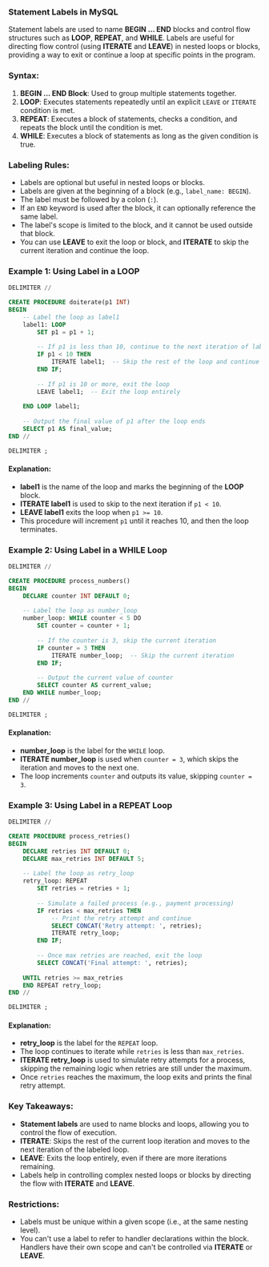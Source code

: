 ### Statement Labels in MySQL

Statement labels are used to name **BEGIN ... END** blocks and control flow structures such as **LOOP**, **REPEAT**, and **WHILE**. Labels are useful for directing flow control (using **ITERATE** and **LEAVE**) in nested loops or blocks, providing a way to exit or continue a loop at specific points in the program.

### Syntax:
1. **BEGIN ... END Block**: Used to group multiple statements together.
2. **LOOP**: Executes statements repeatedly until an explicit `LEAVE` or `ITERATE` condition is met.
3. **REPEAT**: Executes a block of statements, checks a condition, and repeats the block until the condition is met.
4. **WHILE**: Executes a block of statements as long as the given condition is true.

### Labeling Rules:
- Labels are optional but useful in nested loops or blocks.
- Labels are given at the beginning of a block (e.g., `label_name: BEGIN`).
- The label must be followed by a colon (`:`).
- If an `END` keyword is used after the block, it can optionally reference the same label.
- The label's scope is limited to the block, and it cannot be used outside that block.
- You can use **LEAVE** to exit the loop or block, and **ITERATE** to skip the current iteration and continue the loop.

### Example 1: **Using Label in a LOOP**

```sql
DELIMITER //

CREATE PROCEDURE doiterate(p1 INT)
BEGIN
    -- Label the loop as label1
    label1: LOOP
        SET p1 = p1 + 1;
        
        -- If p1 is less than 10, continue to the next iteration of label1
        IF p1 < 10 THEN
            ITERATE label1;  -- Skip the rest of the loop and continue with the next iteration
        END IF;
        
        -- If p1 is 10 or more, exit the loop
        LEAVE label1;  -- Exit the loop entirely
        
    END LOOP label1;
    
    -- Output the final value of p1 after the loop ends
    SELECT p1 AS final_value;
END //

DELIMITER ;
```

#### Explanation:
- **label1** is the name of the loop and marks the beginning of the **LOOP** block.
- **ITERATE label1** is used to skip to the next iteration if `p1 < 10`.
- **LEAVE label1** exits the loop when `p1 >= 10`.
- This procedure will increment `p1` until it reaches 10, and then the loop terminates.

### Example 2: **Using Label in a WHILE Loop**

```sql
DELIMITER //

CREATE PROCEDURE process_numbers()
BEGIN
    DECLARE counter INT DEFAULT 0;
    
    -- Label the loop as number_loop
    number_loop: WHILE counter < 5 DO
        SET counter = counter + 1;
        
        -- If the counter is 3, skip the current iteration
        IF counter = 3 THEN
            ITERATE number_loop;  -- Skip the current iteration
        END IF;
        
        -- Output the current value of counter
        SELECT counter AS current_value;
    END WHILE number_loop;
END //

DELIMITER ;
```

#### Explanation:
- **number_loop** is the label for the `WHILE` loop.
- **ITERATE number_loop** is used when `counter = 3`, which skips the iteration and moves to the next one.
- The loop increments `counter` and outputs its value, skipping `counter = 3`.

### Example 3: **Using Label in a REPEAT Loop**

```sql
DELIMITER //

CREATE PROCEDURE process_retries()
BEGIN
    DECLARE retries INT DEFAULT 0;
    DECLARE max_retries INT DEFAULT 5;
    
    -- Label the loop as retry_loop
    retry_loop: REPEAT
        SET retries = retries + 1;
        
        -- Simulate a failed process (e.g., payment processing)
        IF retries < max_retries THEN
            -- Print the retry attempt and continue
            SELECT CONCAT('Retry attempt: ', retries);
            ITERATE retry_loop;
        END IF;
        
        -- Once max retries are reached, exit the loop
        SELECT CONCAT('Final attempt: ', retries);
        
    UNTIL retries >= max_retries
    END REPEAT retry_loop;
END //

DELIMITER ;
```

#### Explanation:
- **retry_loop** is the label for the `REPEAT` loop.
- The loop continues to iterate while `retries` is less than `max_retries`.
- **ITERATE retry_loop** is used to simulate retry attempts for a process, skipping the remaining logic when retries are still under the maximum.
- Once `retries` reaches the maximum, the loop exits and prints the final retry attempt.

### Key Takeaways:
- **Statement labels** are used to name blocks and loops, allowing you to control the flow of execution.
- **ITERATE**: Skips the rest of the current loop iteration and moves to the next iteration of the labeled loop.
- **LEAVE**: Exits the loop entirely, even if there are more iterations remaining.
- Labels help in controlling complex nested loops or blocks by directing the flow with **ITERATE** and **LEAVE**. 

### Restrictions:
- Labels must be unique within a given scope (i.e., at the same nesting level).
- You can't use a label to refer to handler declarations within the block. Handlers have their own scope and can't be controlled via **ITERATE** or **LEAVE**.
